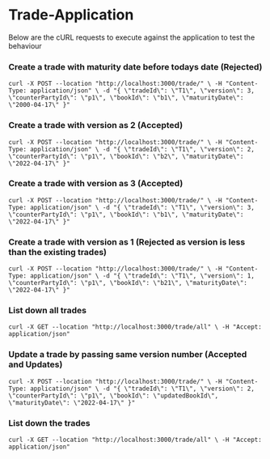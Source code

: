 # Trade-Application

Below are the cURL requests to execute against the application to test the behaviour

### Create a trade with maturity date before todays date (Rejected)
`
curl -X POST --location "http://localhost:3000/trade/" \
    -H "Content-Type: application/json" \
    -d "{
          \"tradeId\": \"T1\",
          \"version\": 3,
          \"counterPartyId\": \"p1\",
          \"bookId\": \"b1\",
          \"maturityDate\": \"2000-04-17\"
        }"
        `
        
        
### Create a trade with version as 2 (Accepted)
`
curl -X POST --location "http://localhost:3000/trade/" \
    -H "Content-Type: application/json" \
    -d "{
        \"tradeId\": \"T1\",
        \"version\": 2,
        \"counterPartyId\": \"p1\",
        \"bookId\": \"b2\",
        \"maturityDate\": \"2022-04-17\"
        }"
        `


### Create a trade with version as 3 (Accepted)
`
curl -X POST --location "http://localhost:3000/trade/" \
    -H "Content-Type: application/json" \
    -d "{
          \"tradeId\": \"T1\",
          \"version\": 3,
          \"counterPartyId\": \"p1\",
          \"bookId\": \"b1\",
          \"maturityDate\": \"2022-04-17\"
        }"
        `


### Create a trade with version as 1 (Rejected as version is less than the existing trades)
`
curl -X POST --location "http://localhost:3000/trade/" \
    -H "Content-Type: application/json" \
    -d "{
          \"tradeId\": \"T1\",
          \"version\": 1,
          \"counterPartyId\": \"p1\",
          \"bookId\": \"b21\",
          \"maturityDate\": \"2022-04-17\"
        }"
        `

### List down all trades
`
curl -X GET --location "http://localhost:3000/trade/all" \
    -H "Accept: application/json"
    `

### Update a trade by passing same version number (Accepted and Updates)
`
curl -X POST --location "http://localhost:3000/trade/" \
    -H "Content-Type: application/json" \
    -d "{
        \"tradeId\": \"T1\",
        \"version\": 2,
        \"counterPartyId\": \"p1\",
        \"bookId\": \"updatedBookId\",
        \"maturityDate\": \"2022-04-17\"
        }"
        `

### List down the trades
`
curl -X GET --location "http://localhost:3000/trade/all" \
    -H "Accept: application/json"
    `
